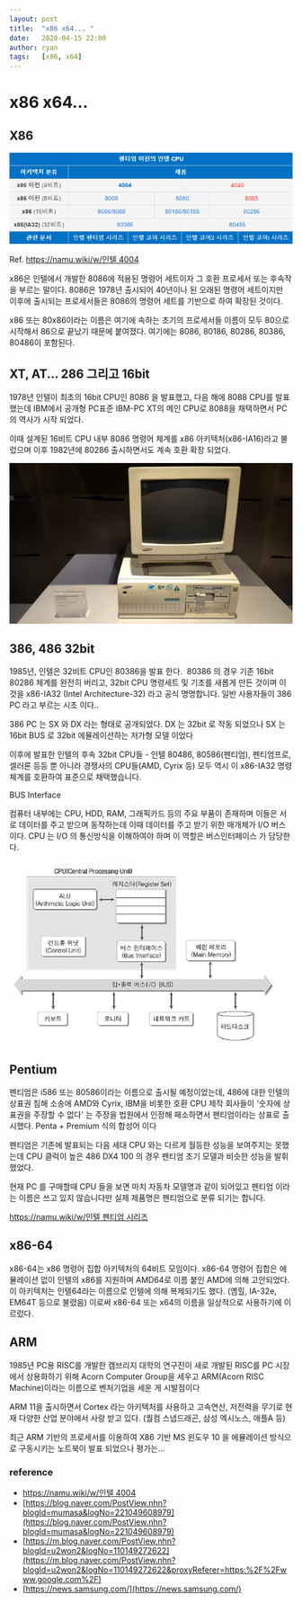```yaml
---
layout: post
title:  "x86 x64... "
date:   2020-04-15 22:00
author: ryan
tags:	[x86, x64]
---
```


# x86 x64... 

## X86

![펜티엄 이전의 인텔 cpu](/files/posts/202004/img1.png)

Ref. [https://namu.wiki/w/인텔 4004](https://namu.wiki/w/%EC%9D%B8%ED%85%94%204004)

x86은 인텔에서 개발한 8086에 적용된 명령어 세트이자 그 호환 프로세서 또는 후속작을 부르는 말이다. 8086은 1978년 출시되어 40년이나 된 오래된 명령어 세트이지만 이후에 출시되는 프로세서들은 8086의 명령어 세트를 기반으로 하여 확장된 것이다. 

x86 또는 80x86이라는 이름은 여기에 속하는 초기의 프로세서들 이름이 모두 80으로 시작해서 86으로 끝났기 때문에 붙여졌다. 여기에는 8086, 80186, 80286, 80386, 80486이 포함된다.

## XT, AT... 286 그리고 16bit

1978년 인텔이 최초의 16bit CPU인 8086 을 발표했고, 다음 해에 8088 CPU를 발표 했는데 IBM에서 공개형 PC표준 IBM-PC XT의 메인 CPU로 8088을 채택하면서 PC의 역사가 시작 되었다.

이때 설계된 16비트 CPU 내부 8086 명령어 체계를 x86 아키텍처(x86-IA16)라고 불렀으며 ​이후 1982년에 80286 출시하면서도 계속 호환 확장 되었다.


![옛날pc](/files/posts/202004/img2.png)

## 386, 486 32bit

1985년, 인텔은 32비트 CPU인 80386을 발표 한다.
​
80386 의 경우 기존 16bit 80286 체계를 완전히 버리고, 32bit CPU 명령세트 및 기초를 새롭게 만든 것이며 ​이것을 x86-IA32 (Intel Architecture-32) 라고 공식 명명합니다. 일반 사용자들이 386 PC 라고 부르는 시초 이다..

386 PC 는 SX 와 DX 라는 형태로 공개되었다. DX 는 32bit 로 작동 되었으나 SX 는 16bit BUS 로 32bit 에뮬레이션하는 저가형 모델 이었다

이후에 발표한 인텔의 후속 32bit CPU들 - 인텔 80486, 80586(펜티엄), 펜티엄프로, 셀러론 등등 뿐 아니라 경쟁사의 CPU들(AMD, Cyrix 등) 모두 역시 이 x86-IA32 명령체계를 호환하여 표준으로 채택했습니다.

BUS Interface

컴퓨터 내부에는 CPU, HDD, RAM, 그래픽카드 등의 주요 부품이 존재하며 이들은 서로 데이터를 주고 받으며 동작하는데 이때 데이터를 주고 받기 위한 매개체가 I/O 버스 이다. CPU 는 I/O 의 통신방식을 이해하여야 하며 이 역할은 버스인터페이스 가 담당한다.

![BUS interface](/files/posts/202004/img3.png)

## Pentium

펜티엄은 i586 또는 80586이라는 이름으로 출시될 예정이었는데, 486에 대한 인텔의 상표권 침해 소송에 AMD와 Cyrix, IBM을 비롯한 호환 CPU 제작 회사들이 '숫자에 상표권을 주장할 수 없다' 는 주장을 법원에서 인정해 패소하면서 펜티엄이라는 상표로 출시했다. Penta + Premium 식의 합성어 이다

펜티엄은 기존에 발표되는 다음 세대 CPU 와는 다르게 월등한 성능을 보여주지는 못했는데 CPU 클럭이 높은 486 DX4 100 의 경우 펜티엄 초기 모델과 비슷한 성능을 발휘 했었다.

현재 PC 를 구매할때 CPU 들을 보면 마치 자동차 모델명과 같이 되어있고 펜티엄 이라는 이름은 쓰고 있지 않습니다만 실제 제품명은 펜티엄으로 분류 되기는 합니다.

[https://namu.wiki/w/인텔 펜티엄 시리즈](https://namu.wiki/w/%EC%9D%B8%ED%85%94%20%ED%8E%9C%ED%8B%B0%EC%97%84%20%EC%8B%9C%EB%A6%AC%EC%A6%88)

## x86-64

x86-64는 x86 명령어 집합 아키텍처의 64비트 모임이다. x86-64 명령어 집합은 에뮬레이션 없이 인텔의 x86를 지원하며 AMD64로 이름 붙인 AMD에 의해 고안되었다. 이 아키텍처는 인텔64라는 이름으로 인텔에 의해 복제되기도 했다. (옘힐, IA-32e, EM64T 등으로 불렸음) 이로써 x86-64 또는 x64의 이름을 일상적으로 사용하기에 이르렀다.

## ARM

1985년 PC용 RISC를 개발한 캠브리지 대학의 연구진이 새로 개발된 RISC를 PC 시장에서 상용화하기 위해 Acorn Computer Group을 세우고 ARM(Acorn RISC Machine)이라는 이름으로 벤처기업을 세운 게 시발점이다

ARM 11을 출시하면서 Cortex 라는 아키텍처를 사용하고 고속연산, 저전력을 무기로 현재 다양한 산업 분야에서 사랑 받고 있다. (퀄컴 스냅드래곤, 삼성 엑시노스, 애플A 등)

최근 ARM 기반의 프로세서를 이용하여 X86 기반 MS 윈도우 10 을 에뮬레이션 방식으로 구동시키는 노트북이 발표 되었으나 평가는... 


### reference
  * [https://namu.wiki/w/인텔 4004](https://namu.wiki/w/%EC%9D%B8%ED%85%94%204004)
  * [https://blog.naver.com/PostView.nhn?blogId=mumasa&logNo=221049608979](https://blog.naver.com/PostView.nhn?blogId=mumasa&logNo=221049608979)
  * [https://m.blog.naver.com/PostView.nhn?blogId=u2won2&logNo=110149272622](https://m.blog.naver.com/PostView.nhn?blogId=u2won2&logNo=110149272622&proxyReferer=https:%2F%2Fwww.google.com%2F)
  * [https://news.samsung.com/](https://news.samsung.com/)
